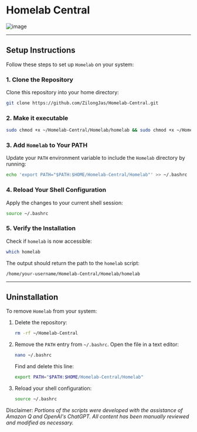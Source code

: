 # Homelab Central

![image](https://github.com/user-attachments/assets/38722e89-23b0-4eb8-83bb-c83ab92c6ff5)

---

## Setup Instructions

Follow these steps to set up `Homelab` on your system:

### 1. Clone the Repository

Clone this repository into your home directory:

```bash
git clone https://github.com/ZilongJas/Homelab-Central.git
```

### 2. Make it executable

```bash
sudo chmod +x ~/Homelab-Central/Homelab/homelab && sudo chmod +x ~/Homelab-Central/Homelab/modules/*
```

### 3. Add `Homelab` to Your PATH
Update your `PATH` environment variable to include the `Homelab` directory by running:
```bash
echo 'export PATH="$PATH:$HOME/Homelab-Central/Homelab"' >> ~/.bashrc
```

### 4. Reload Your Shell Configuration
Apply the changes to your current shell session:
```bash
source ~/.bashrc
```

### 5. Verify the Installation
Check if `homelab` is now accessible:
```bash
which homelab
```

The output should return the path to the `homelab` script:
```
/home/your-username/Homelab-Central/Homelab/homelab
```

---

## Uninstallation

To remove `Homelab` from your system:

1. Delete the repository:
   
   ```bash
   rm -rf ~/Homelab-Central
   ```
   
2. Remove the `PATH` entry from `~/.bashrc`. Open the file in a text editor:
   
   ```bash
   nano ~/.bashrc
   ```
   
   Find and delete this line:
   ```bash
   export PATH="$PATH:$HOME/Homelab-Central/Homelab"
   ```
   
3. Reload your shell configuration:
   
   ```bash
   source ~/.bashrc
   ```

Disclaimer: *Portions of the scripts were developed with the assistance of Amazon Q and OpenAI's ChatGPT. All content has been manually reviewed and modified as necessary.*
